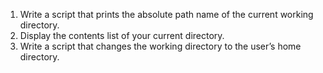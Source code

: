 1. Write a script that prints the absolute path name of the current working directory.
2. Display the contents list of your current directory.
3. Write a script that changes the working directory to the user’s home directory.
